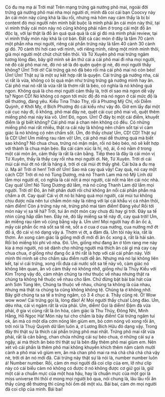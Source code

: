 Có đu mạ mạ ái Trời má! Trên mạng trứng gà nướng phô mai, ngoài đời trứng gà nướng phô mai nha mọi người ơi, mình đã coi cái bạn Coocvy này ăn cái món này cũng khá là lâu rồi, nhưng mà hôm nay cảm thấy là bị bí content đó mọi người nên mình bắt buộc là mình phải ăn cái món này thử, tại vì mình thấy cái món này nó cũng không phải nằm ở trong cái một đồ ăn độc lạ, với lại thật là đồ ăn quá quá quá là cái gì đó mà mình phải review, tại vì mình thấy món này khá là cơ bản. Đất cả các món ở đây là tầm 70 cành một phần nha mọi người, riêng cái phần trứng này là tầm 40 cành 30 cành gì đó. 70 cành thì hơi cao với mình, với riêng mình, riêng một mình mình thôi, giả mọi người một chút chút tiền thôi. Và Tứ Xuyên phô mai trứng ngâm tương lòng đào, bây giờ mình sẽ ăn thử cái a cái phô mai đi nha mọi người, nè đó cái phô mai nè, đó nó sẽ là đó quện quện gì nè, đó mọi người thấy không? <noise> Ứm! Trời ơi! Cái trứng gà nó đã béo rồi mà cái phô mai nó còn béo! <noise> <noise> Ứm! <noise> Ưm! <noise> Thật sự là một sự kết hợp rất là quyện. Cái trứng gà nướng nha, cái vị rất là vừa, không có bị quá mặn như trứng trứng gà nướng mình hay ăn. Cái phô mai nó rất là vừa rất là thơm rất là béo, có nghĩa là nó không quá ngon. Không quá là cho mọi người cảm thấy là, trời ơi sao mà ngon dễ vậy ta? Ngon CD! Nó không có ngon tới mức độ đó mà nó ngon ở cái mức độ là dễ thương, đáng yêu. Kiểu Tina Thảo Thy, rồi á Phương Mỹ Chi, rồi Diễm Quỳnh, ơ Khởi My, ơ Bích Phương đó cái kiểu như vậy đó. Giờ em lấy đại một cái cục này đi, ồ không, phô mai đây nè, quệt cái cục phô mai vô, quệt thêm miếng phô mai này kia vô. <noise> Ưm! Đó, ngon. Ứm! Ở đây bị một cái điểm, khuyết điểm là gì biết không? Cái phô mai á chan nên không có đều. Có những miếng phô mai rất nhiều, thật ra cái này là không nên chấm sốt tại vì cảm giác là nó không có nên chấm sốt. <noise> Ừm, đó thấy chưa! Ưm, CD! CD! Thật sự là CD! Ưm! Ưm miếng rau răm vô! <noise> <noise> Ưm, cái phô mai dễ thương quá mà biết sao không? Nó chua chua, trứng nó mặn mặn, rồi nó béo béo, nó sẽ kết hợp với thành là chua mặn béo. Ba cái cảm xúc là hỉ, nộ, ái, ố nó nằm ở trong một cái món ăn, cảm thấy là rất là cân bằng. Tiếp theo là đây là cái món vị Tứ Xuyên, thấy là thấy cay rồi nha mọi người ơi. Nè, Tứ Xuyên. <noise> Trời ơi cái mùi cái mùi ớt nó rất là hăng á, trời ơi cái mùi ớt thấy ghê. Cái bữa a đu mạ ứ. <noise> Mạ ái! Trời ơi hen! Trời ơi! Ưm! Sao mà cay quá vậy! <noise> Cay quá, nó cay một cách CD! <noise> Trời ơi nó nó Tùng Dương, mà nó Thanh Lam mà nó Mỹ Linh dữ lắm mọi người ơi, có nghĩa là cái nốt á mọi người, cái nốt mà lên cái nóc nhà. <noise> Cay quá! Ưm! Nó Tùng Dương dữ lắm, mà nó cũng Thanh Lam dữ lắm mọi người. <noise> Trời ơi! Đó, ăn hết phần dưới rồi chứ không ăn nổi cái phần phần mà chấm a ớt. <noise> Cay quá! Cái vị ớt nó bị hăng quá mọi người, cái mùi tui không chịu được nữa nên tui chấm món này là riêng với lại cái khẩu vị cá nhân thôi, năm điểm! Còn á trứng này nè, trứng phô mai tám điểm! <noise> Đáng yêu! Rồi tới món này vị sa tế hả? Trời, tui ăn một món cay chưa đủ hay gì trời. <noise> <noise> Đây sa tế nhìn cũng hấp dẫn hen. <noise> Đây nè, đó lấy miếng sa tế này đi, cay quá trời! <noise> <noise> Ưm, ăn miếng rau răm vô cũng bằng vậy à. Ưm ưm! Mọi người hay đi ăn ốc á, mấy cái phần ốc mà sốt sa tế nè, sốt a ơ cua ơ cua nướng, cua nướng mỡ ớt đồ á, đó cái vị nó dạng vậy á. Thơm vị ớt, a đậm đà. Ưm tỏi này kia, rất là thơm. <noise> Ăn xong cảm giác là giống mới đi mới đi ăn ốc xong á, rất là hải sản. <noise> Rồi bỏ miếng tỏi phi vô nha. <noise> Đó. Ưm, giống như đang ăn ơ tôm rang me này kia á mọi người, nó sẽ dành cho những người mà thích ăn cái gì mà cay cay chua chua, ơ giống như đang ốc á thì rất là hợp với cái cái phần này. Với mình thì mình sẽ cho chấm sáu điểm rưỡi dễ ăn. Nhưng mà nó lại không liên kết, tại vì cái trứng, xong rồi đưa cái nước sốt sa tế này vô, cảm giác nó không liên quan, ăn vô cảm thấy nó không nhỡ, giống như là Thúy Kiều với Kim Trọng vậy đó, cảm nhận chúng ta như thuộc về nhau nhưng thật ra chúng ta không hề thuộc về nhau cho lắm. Chứ đừng bật bài bài hát của anh Sơn Tùng lên, <noise> Chúng ta thuộc về nhau, chúng ta không là của nhau, nhưng mà thật ra chúng ta cũng không không tệ. Chúng ta ơ không nhỡ. Bây giờ chúng ta sa tế a trứng ngâm, có 3 4 chục á. <noise> Thấy cũng rẻ. Ồ! Wow wow wow! Cái trứng gọi là, lòng đào! <noise> Á! Mọi người thấy chưa! <noise> Lòng đào. <noise> Ưm, dệu nha, cái vị ngâm rất là vừa phải. <noise> Ưm, diễm! Gọi là diễm! Đậm đà vừa phải, ờ gia vị cũng rất là ôn hòa, cảm giác là Thu Thủy, Đông Nhi, Minh Hằng, Hồ Ngọc Hà! Món này tui cho chấm là bảy điểm! <noise> Cái trứng ngâm tui ok, ăn mà có một dĩa cơm nóng lên giùm em, bỏ cơm nóng vô xong rồi ăn, trời nói là Thuỳ Quỳnh dữ lắm luôn á, ơ Lương Bích Hữu đó dạng vậy. Trong đây thì thật sự là thích cái phần trứng phô mai nhất. Trứng phô mai rất vừa phải, rất là cân bằng, chan chứa những cái sự béo chua, ơ những cái sự a ngậy, ai mà thích ăn béo thì thật sự là bên đây thêm phô mai giùm em. Nên xét vô cái phần là thêm phô mai không khuyến khích thêm năm cành mười cành a phô mai vô giùm em, ăn mà chan phô mai ra mà chả chả chả chả vậy nè, trời ơi <noise> ăn nó mới đã. Cái trứng này thật sự là nói là, number number luôn á! Number number. Rồi, cảm ơn mọi người đã coi clip của em, lỡ như clip này có cái biểu cảm nó không có được ờ nó không được cơ giữ gọi là, giữ một cái a chuẩn mực của một hoa hậu, hay là chuẩn mực của một gọi là miss universe thì thôi ơ mong mọi người bỏ qua, nói chung là, lâu lâu rồi ăn thấy cũng dễ thương thì cũng hôi ốm dề một xíu. Bái bai, cảm ơn mọi người đã coi clip của mình. Bái bai!